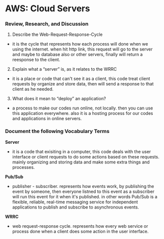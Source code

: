 # AWS: Cloud Servers

### Review, Research, and Discussion

1. Describe the Web-Request-Response-Cycle

- it is the cycle that represents how each process will done when we using the internet. when hit http link, this request will go to the server and maybe to database also or other servers, finally will return a reesponse to the client.


2. Explain what a “server” is, as it relates to the WRRC

- it is a place or code that can't see it as a client, this code treat client requests by organize and store data, then will send a response to that client as he needed.


3. What does it mean to “deploy” an application?


- a process to make our codes run online, not locally. then you can use this application everywhere. also it is a hosting process for our codes and applications in online servers.



### Document the following Vocabulary Terms

**Server**
-  it is a code that exisiting in a computer, this code deals with the user interface or client requests to do some actions based on these requests. mainly organizing and storing data and make some extra things and processes.

**Pub/Sub**
- publisher - subscriber. represents how events work, by publishing the event by someone, then everyone listned to this event as a subscriber will run this event for it when it's published. in other words Pub/Sub is a flexible, reliable, real-time messaging service for independent applications to publish and subscribe to asynchronous events.

**WRRC**
- web request-response cycle. represents how every web service or process done when a client does some action in the user interface.